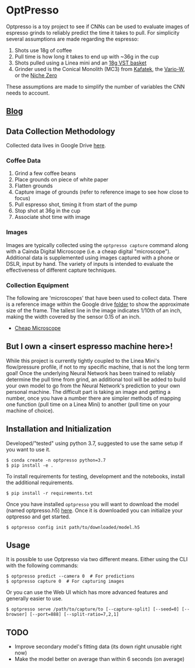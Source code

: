 # OptPresso

Optpresso is a toy project to see if CNNs can be used to evaluate images
of espresso grinds to reliably predict the time it takes to pull. For simplicity
several assumptions are made regarding the espresso:

1. Shots use 18g of coffee
2. Pull time is how long it takes to end up with ~36g in the cup
3. Shots pulled using a Linea mini and an [18g VST basket](https://store.vstapps.com/collections/vst-precision-filter-baskets/products/vst-precision-filter-baskets)
4. Grinder used is the Conical Monolith (MC3) from [Kafatek](https://www.kafatek.com/), the [Vario-W](https://baratza.com/grinder/vario-w/), or the [Niche Zero](https://www.nichecoffee.co.uk/)

These assumptions are made to simplify the number of variables the CNN needs
to account.

## [Blog](blog/index.md)

## Data Collection Methodology

Collected data lives in Google Drive [here](https://drive.google.com/drive/folders/1MTZe69StPiZw1J9uAkJloxB7YduGlczp?usp=sharing). 

### Coffee Data

1. Grind a few coffee beans
2. Place grounds on piece of white paper
3. Flatten grounds
4. Capture image of grounds (refer to reference image to see how close to focus)
5. Pull espresso shot, timing it from start of the pump
6. Stop shot at 36g in the cup
7. Associate shot time with image

### Images

Images are typically collected using the `optpresso capture` command along with
a Cainda Digital Microscope (i.e. a cheap digital "microscope"). Additional data is
supplemented using images captured with a phone or DSLR, input by hand. The variety
of inputs is intended to evaluate the effectiveness of different capture techniques.

### Collection Equipment

The following are 'microscopes' that have been used to collect data. There is a reference image within the Google drive [folder](https://drive.google.com/drive/folders/1MTZe69StPiZw1J9uAkJloxB7YduGlczp?usp=sharing) to show the approximate size of the frame. The tallest line in the image indicates 1/10th of an inch, making the width covered by the sensor 0.15 of an inch.

* [Cheap Microscope](https://www.amazon.com/gp/product/B085XZVFGT/)

## But I own a \<insert espresso machine here\>!

While this project is currently tightly coupled to the Linea Mini's flow/pressure profile, if not to my specific machine, that is not the long term goal! Once the underlying Neural Network has been trained to reliably determine the pull time from grind, an additional tool will be added to build your own model to go from the Neural Network's prediction to your own personal machine. The difficult part is taking an image and getting a number, once you have a number there are simpler methods of mapping one function (pull time on a Linea Mini) to another (pull time on your machine of choice).

## Installation and Initialization

Developed/"tested" using python 3.7, suggested to use the same setup if you want to use it.

```
$ conda create -n optpresso python=3.7
$ pip install -e .
```

To install requirements for testing, development and the notebooks, install the additional requirements.

```
$ pip install -r requirements.txt
```

Once you have installed `optpresso` you will want to download the model (named optpresso.h5) [here](https://drive.google.com/drive/folders/1MTZe69StPiZw1J9uAkJloxB7YduGlczp?usp=sharing). Once it is downloaded you can initialize your optpresso and get started.

```
$ optpresso config init path/to/downloaded/model.h5
```

## Usage

It is possible to use Optpresso via two different means. Either using the CLI with the following commands:

```
$ optpresso predict --camera 0  # For predictions
$ optpresso capture 0  # For capturing images
```

Or you can use the Web UI which has more advanced features and generally easier to use.

```
$ optpresso serve /path/to/capture/to [--capture-split] [--seed=0] [--browser] [--port=888] [--split-ratio=7,2,1]
```

## TODO

* Improve secondary model's fitting data (its down right unusable right now)
* Make the model better on average than within 6 seconds (on average)


